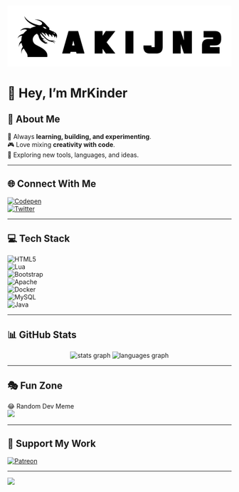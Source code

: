 ![Logo](https://github.com/aKijn2/aKijn2/raw/main/myProfile.gif)

# 👋 Hey, I’m MrKinder  

## 💫 About Me  
🔭 Always **learning, building, and experimenting**.  
🎮 Love mixing **creativity with code**.  
🚀 Exploring new tools, languages, and ideas.  

---

## 🌐 Connect With Me  
[![Codepen](https://img.shields.io/badge/Codepen-000000?style=for-the-badge&logo=codepen&logoColor=white)](https://codepen.io/Mrkinder)  
[![Twitter](https://img.shields.io/badge/Twitter-1DA1F2?style=for-the-badge&logo=twitter&logoColor=white)](https://twitter.com/XMrKinder)  

---

## 💻 Tech Stack  
![HTML5](https://img.shields.io/badge/html5-%23E34F26.svg?style=for-the-badge&logo=html5&logoColor=white)  
![Lua](https://img.shields.io/badge/lua-%232C2D72.svg?style=for-the-badge&logo=lua&logoColor=white)  
![Bootstrap](https://img.shields.io/badge/bootstrap-%238511FA.svg?style=for-the-badge&logo=bootstrap&logoColor=white)  
![Apache](https://img.shields.io/badge/apache-%23D42029.svg?style=for-the-badge&logo=apache&logoColor=white)  
![Docker](https://img.shields.io/badge/docker-%230db7ed.svg?style=for-the-badge&logo=docker&logoColor=white)  
![MySQL](https://img.shields.io/badge/mysql-%2300000f.svg?style=for-the-badge&logo=mysql&logoColor=white)  
![Java](https://img.shields.io/badge/java-%23007396.svg?style=for-the-badge&logo=java&logoColor=white)  

---

## 📊 GitHub Stats  
<div align="center">
  <img src="https://github-readme-stats.vercel.app/api?username=aKijn2&show_icons=true&count_private=true&theme=dracula&hide_border=false" height="150" alt="stats graph" />
  <img src="https://github-readme-stats.vercel.app/api/top-langs?username=aKijn2&layout=compact&langs_count=6&theme=dracula&hide_border=false" height="150" alt="languages graph" />
</div>

---

## 🎭 Fun Zone  
😂 Random Dev Meme  
<img src="https://randommeme-five.vercel.app/" width="400px"/>  

---

## 💖 Support My Work  
[![Patreon](https://img.shields.io/badge/Patreon-F96854?style=for-the-badge&logo=patreon&logoColor=white)](https://patreon.com/MrKinderPatreon)  

---

[![](https://visitcount.itsvg.in/api?id=aKijn2&icon=0&color=12)](https://visitcount.itsvg.in)  
